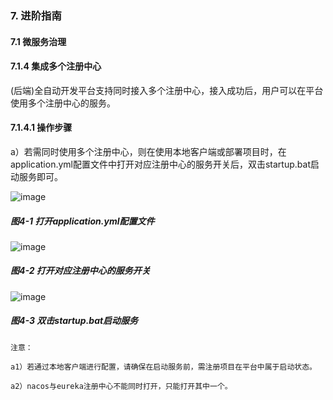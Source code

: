 ### 7. 进阶指南

#### 7.1 微服务治理

#### 7.1.4 集成多个注册中心

(后端)全自动开发平台支持同时接入多个注册中心，接入成功后，用户可以在平台使用多个注册中心的服务。

#### 7.1.4.1 操作步骤

a）若需同时使用多个注册中心，则在使用本地客户端或部署项目时，在application.yml配置文件中打开对应注册中心的服务开关后，双击startup.bat启动服务即可。

![image](https://user-images.githubusercontent.com/79617492/210972493-50256686-c5a9-4ffc-9d5e-7472a141cf89.png)

##### 图4-1 打开application.yml配置文件

![image](https://user-images.githubusercontent.com/79617492/210972520-4f3d9bee-bd83-4a3a-a1f1-77f793b9c74e.png)

##### 图4-2 打开对应注册中心的服务开关

![image](https://user-images.githubusercontent.com/79617492/210972559-ddb3d2cf-1357-4289-8a51-4f489f2a50a9.png)

##### 图4-3 双击startup.bat启动服务

```
注意：

a1）若通过本地客户端进行配置，请确保在启动服务前，需注册项目在平台中属于启动状态。

a2）nacos与eureka注册中心不能同时打开，只能打开其中一个。
```
